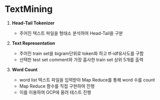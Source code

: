 # TextMining
1. **Head-Tail Tokenizer**
        
    -  주어진 텍스트 파일을 형태소 분석하여 Head-Tail을 구분
    
2. **Text Representation**
  
   - 주어진 train set을 bigram단위로 token화 하고 tf-idf유사도를 구함
   -  선택한 test set comment와 가장 흡사한 train set 상위 5개를 출력

3. **Word Count**

   - word list 텍스트 파일을 입력받아 Map Reduce를 통해 word 수를 count
   - Map Reduce 함수를 직접 구현하여 진행
   - 이를 이용하여 GCP에 올려 테스트 진행
